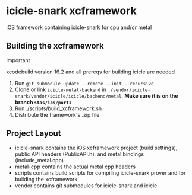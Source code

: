 # icicle-snark xcframework

iOS framework containing icicle-snark for cpu and/or metal

## Building the xcframework

> [!IMPORTANT]
> xcodebuild version 16.2 and all prereqs for building icicle are needed

1. Run `git submodule update --remote --init --recursive`
2. Clone or link `icicle-metal-backend` in `./vendor/icicle-snark/vendor/icicle/icicle/backend/metal`. **Make sure it is on the branch `stas/ios/port1`**
3. Run ./scripts/build_xcframework.sh
4. Distribute the framework's .zip file

## Project Layout

- icicle-snark contains the iOS xcframework project (build settings), public API headers (PublicAPI.h), and metal bindings (include_metal.cpp)
- metal-cpp contains the actual metal cpp headers
- scripts contains build scripts for compiling icicle-snark prover and for building the xcframework
- vendor contains git submodules for icicle-snark and icicle
